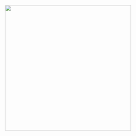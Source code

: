<div align="center">
  <img src="https://media.tenor.com/bagek-scouts-wall-eren-104GIF/scouting-legion-survey-corps-attack-on-titan-aot-flag.gif" width="400">
</div>